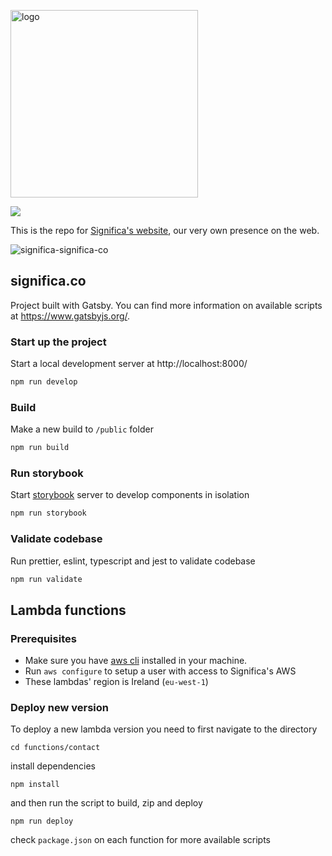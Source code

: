 <a href="https://significa.co"><img src="https://user-images.githubusercontent.com/4838076/70076649-20d29b00-15f7-11ea-9379-e2fa1889a525.png" alt="logo" width="300px"></a>

![](https://github.com/significa/significa.co/workflows/Deploy%20to%20Production/badge.svg)

This is the repo for [Significa's website](https://significa.co/), our very own presence on the web.

![significa-significa-co](https://user-images.githubusercontent.com/17513388/71968850-8cfb7c80-31fd-11ea-830a-771f2d97be13.png)

## significa.co

Project built with Gatsby. You can find more information on available scripts at https://www.gatsbyjs.org/.

### Start up the project

Start a local development server at http://localhost:8000/

```sh
npm run develop
```

### Build

Make a new build to `/public` folder

```sh
npm run build
```

### Run storybook

Start [storybook](https://storybook.js.org/) server to develop components in isolation

```sh
npm run storybook
```

### Validate codebase

Run prettier, eslint, typescript and jest to validate codebase

```sh
npm run validate
```

## Lambda functions

### Prerequisites

- Make sure you have [aws cli](https://aws.amazon.com/cli/) installed in your machine.
- Run `aws configure` to setup a user with access to Significa's AWS
- These lambdas' region is Ireland (`eu-west-1`)

### Deploy new version

To deploy a new lambda version you need to first navigate to the directory

```
cd functions/contact
```

install dependencies

```
npm install
```

and then run the script to build, zip and deploy

```
npm run deploy
```

check `package.json` on each function for more available scripts
